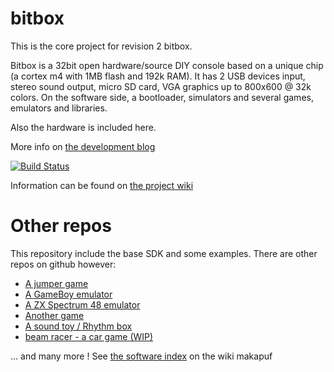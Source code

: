 bitbox
======

This is the core project for revision 2 bitbox.

Bitbox is a 32bit open hardware/source DIY console based on a unique chip (a cortex m4 with 1MB flash and 192k RAM).
It has 2 USB devices input, stereo sound output, micro SD card, VGA graphics up to 800x600 @ 32k colors. On the software side, a bootloader, simulators and several games, emulators and libraries.

Also the hardware is included here.

More info on [the development blog](http://bitboxconsole.blogspot.com)

[![Build Status](https://travis-ci.org/makapuf/bitbox.svg?branch=master)](https://travis-ci.org/makapuf/bitbox)

Information can be found on [the project wiki](https://github.com/makapuf/bitbox/wiki)

Other repos
=========

This repository include the base SDK and some examples. There are other repos on github however: 

 * [A jumper game](https://github.com/makapuf/bitbox-jump)
 * [A GameBoy emulator](https://github.com/makapuf/bitboy)
 * [A ZX Spectrum 48 emulator](https://github.com/makapuf/bitbox-spectrum)
 * [Another game](https://github.com/makapuf/bitbox-polar)
 * [A sound toy / Rhythm box](https://github.com/makapuf/beatblocks)
 * [beam racer - a car game (WIP)](https://github.com/pulkomandy/beamracer_btbx)
 
... and many more ! See [the software index](https://github.com/makapuf/bitbox/wiki/Software-Index) on the wiki
makapuf
